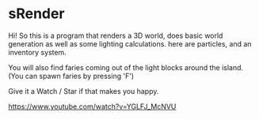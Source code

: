 # sRender

Hi! So this is a program that renders a 3D world, does basic world generation as well as some lighting calculations. 
here are particles, and an inventory system.

You will also find faries coming out of the light blocks around the island.
(You can spawn faries by pressing 'F')

Give it a Watch / Star if that makes you happy.


https://www.youtube.com/watch?v=YGLFJ_McNVU
